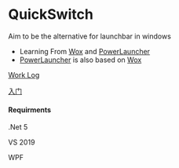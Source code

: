 # QuickSwitch
Aim to be the alternative for launchbar in windows

* Learning From [Wox][1] and [PowerLauncher][2]
* [PowerLauncher][2] is also based on [Wox][1]

[Work Log](WorkLog.md)



[入门][3]



#### Requirments

.Net 5

VS 2019

WPF





[1]: https://github.com/Wox-launcher/Wox	"Wox"
[2]: https://github.com/microsoft/PowerToys/tree/master/src/modules/launcher/PowerLauncher "PowerLauncher"
[3]:https://docs.microsoft.com/zh-cn/visualstudio/designers/getting-started-with-wpf?view=vs-2019 "msDocs"